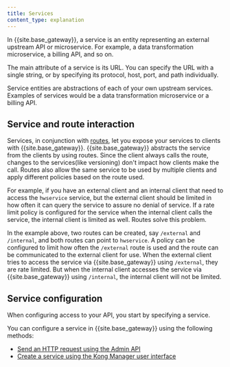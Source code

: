 ```yaml
---
title: Services
content_type: explanation
---
```


In {{site.base_gateway}}, a service is an entity representing an external upstream API or microservice. For example, a data transformation microservice, a billing API, and so on. 

The main attribute of a service is its URL. You can specify the URL with a single string, or by specifying its protocol, host, port, and path individually. 

Service entities are abstractions of each of your own upstream services. Examples of services would be a data transformation microservice or a billing API.

## Service and route interaction

Services, in conjunction with [routes](/gateway/latest/understanding-kong/key-concepts/routes/), let you expose your services to clients with {{site.base_gateway}}. {{site.base_gateway}} abstracts the service from the clients by using routes. Since the client always calls the route, changes to the services(like versioning) don't impact how clients make the call. Routes also allow the same service to be used by multiple clients and apply different policies based on the route used. 

For example, if you have an external client and an internal client that need to access the `hwservice` service, but the external client should be limited in how often it can query the service to assure no denial of service. If a rate limit policy is configured for the service when the internal client calls the service, the internal client is limited as well. Routes solve this problem. 

In the example above, two routes can be created, say `/external` and `/internal`, and both routes can point to `hwservice`. A policy can be configured to limit how often the `/external` route is used and the route can be communicated to the external client for use. When the external client tries to access the service via {{site.base_gateway}} using `/external`, they are rate limited. But when the internal client accesses the service via {{site.base_gateway}} using `/internal`, the internal client will not be limited. 

## Service configuration

When configuring access to your API, you start by specifying a service.

You can configure a service in {{site.base_gateway}} using the following methods:

* [Send an HTTP request using the Admin API](/gateway/latest/get-started/configure-services-and-routes/)
* [Create a service using the Kong Manager user interface](/gateway/latest/kong-manager/get-started/services-routes/)